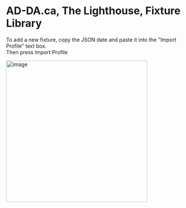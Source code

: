# AD-DA.ca, The Lighthouse, Fixture Library

To add a new fixture, copy the JSON date and paste it into the "Import Profile" text box.<br>
Then press Import Profile

<img width="384" alt="image" src="https://github.com/AD-DA-ca/TheLighthouseFixture/assets/29844015/35b89ba4-6fa0-4166-a275-8905806abec1">
